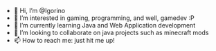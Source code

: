 - 👋 Hi, I’m @Igorino
- 👀 I’m interested in gaming, programming, and well, gamedev :P
- 🌱 I’m currently learning Java and Web Application development
- 💞️ I’m looking to collaborate on java projects such as minecraft mods
- 📫 How to reach me: just hit me up!

<!---
Igorino/Igorino is a ✨ special ✨ repository because its `README.md` (this file) appears on your GitHub profile.
You can click the Preview link to take a look at your changes.
--->
